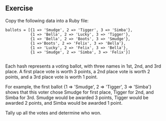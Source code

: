 ## Exercise

Copy the following data into a Ruby file: 
```
ballots = [{1 => 'Smudge', 2 => 'Tigger', 3 => 'Simba'},
           {1 => 'Bella', 2 => 'Lucky', 3 => 'Tigger'},
           {1 => 'Bella', 2 => 'Boots', 3 => 'Smudge'},
           {1 =>'Boots', 2 => 'Felix', 3 => 'Bella'},
           {1 => 'Lucky', 2 => 'Felix', 3 => 'Bella'},
           {1 => 'Smudge', 2 => 'Simba', 3 => 'Felix'}]
           
```          
Each hash represents a voting ballot, with three names in 1st, 2nd, and 3rd place. A first place vote is worth 3 points, a 2nd place vote is worth 2 points, and a 3rd place vote is worth 1 point.

For example, the first ballot {1 => 'Smudge', 2 => 'Tigger', 3 => 'Simba'} shows that this voter chose Smudge for first place, Tigger for 2nd, and Simba for 3rd. Smudge would be awarded 3 points, Tigger would be awarded 2 points, and Simba would be awarded 1 point.

Tally up all the votes and determine who won.
